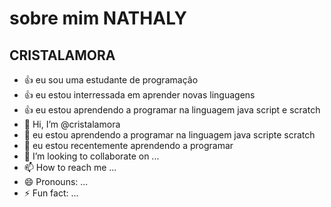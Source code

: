 # sobre mim **NATHALY**
## CRISTALAMORA
- :+1: eu sou uma estudante de programação
- :+1: eu estou interressada em aprender novas linguagens
- :+1: eu estou aprendendo a programar na linguagem java script e scratch
- 👋 Hi, I’m @cristalamora
- 👀 eu estou aprendendo a programar na linguagem java scripte scratch
- 🌱 eu estou recentemente aprendendo a programar
- 💞️ I’m looking to collaborate on ...
- 📫 How to reach me ...
- 😄 Pronouns: ...
- ⚡ Fun fact: ...

<!---
cristalamora/cristalamora is a ✨ special ✨ repository because its `README.md` (this file) appears on your GitHub profile.
You can click the Preview link to take a look at your changes.
--->
